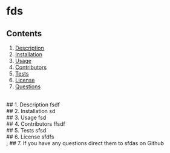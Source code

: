 # fds
## Contents 
1. [ Description ](#description)
2. [ Installation ](#installation)
3. [ Usage ](#usage)
4. [ Contributors ](#contributing)
5. [ Tests ](#tests)
6. [ License ](#license)
7. [ Questions ](#questions)
<br>
## 1. Description
<a name="description"></a>
fsdf
<br>
<a name="install"></a>
## 2. Installation
sd
<br>
<a name="usage"></a>
## 3. Usage
fsd
<br>
<a name="contributing"></a>
## 4. Contributors
ffsdf
<br>
<a name="tests"></a>
## 5. Tests
sfsd
<br>
<a name="license"></a>
## 6. License
sfdfs
<br>
<a name="questions"></a>;
## 7. If you have any questions direct them to
sfdas on Github